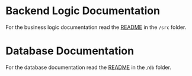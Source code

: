 # Backend Logic Documentation

For the business logic documentation read the [README](https://github.com/iambrunoromano/MusicStore/tree/main/MusicStore/src "Backend README") in the `/src` folder. 

# Database Documentation

For the database documentation read the [README](https://github.com/iambrunoromano/MusicStore/tree/main/MusicStore/db "Database README") in the `/db` folder. 
